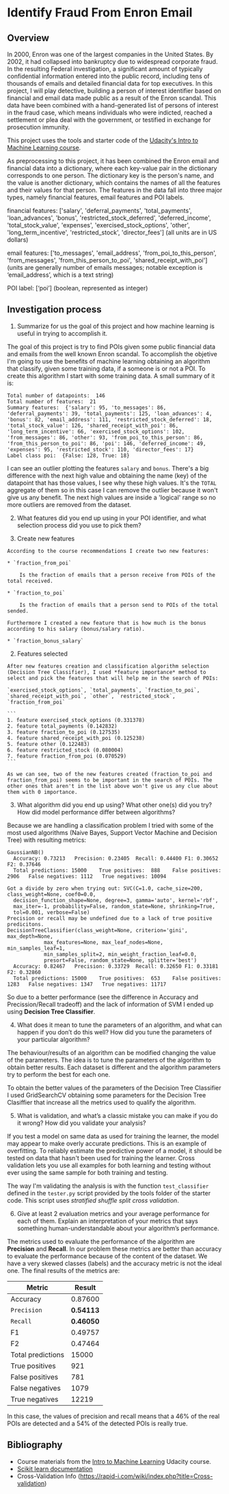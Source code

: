 # Identify Fraud From Enron Email

## Overview

In 2000, Enron was one of the largest companies in the United States. By 2002, it had collapsed into bankruptcy due to widespread corporate fraud. In the resulting Federal investigation, a significant amount of typically confidential information entered into the public record, including tens of thousands of emails and detailed financial data for top executives. In this project, I will play detective, building a person of interest identifier based on financial and email data made public as a result of the Enron scandal. This data have been combined with a hand-generated list of persons of interest in the fraud case, which means individuals who were indicted, reached a settlement or plea deal with the government, or testified in exchange for prosecution immunity.

This project uses the tools and starter code of the [Udacity's Intro to Machine Learning course](https://github.com/udacity/ud120-projects.git).

As preprocessing to this project, it has been combined the Enron email and financial data into a dictionary, where each key-value pair in the dictionary corresponds to one person. The dictionary key is the person's name, and the value is another dictionary, which contains the names of all the features and their values for that person. The features in the data fall into three major types, namely financial features, email features and POI labels.

financial features: ['salary', 'deferral_payments', 'total_payments', 'loan_advances', 'bonus', 'restricted_stock_deferred', 'deferred_income', 'total_stock_value', 'expenses', 'exercised_stock_options', 'other', 'long_term_incentive', 'restricted_stock', 'director_fees'] (all units are in US dollars)

email features: ['to_messages', 'email_address', 'from_poi_to_this_person', 'from_messages', 'from_this_person_to_poi', 'shared_receipt_with_poi'] (units are generally number of emails messages; notable exception is ‘email_address’, which is a text string)

POI label: [‘poi’] (boolean, represented as integer)

## Investigation process

1. Summarize for us the goal of this project and how machine learning is useful in trying to accomplish it.

  The goal of this project is try to find POIs given some public financial data and emails from the well known Enron scandal. To accomplish the objetive I'm going to use the benefits of machine learning obtaining an algorithm that classify, given some training data, if a someone is or not a POI. To create this algorithm I start with some training data. A small summary of it is:

  ```
  Total number of datapoints:  146
  Total number of features:  21
  Summary features:  {'salary': 95, 'to_messages': 86, 'deferral_payments': 39, 'total_payments': 125, 'loan_advances': 4, 'bonus': 82, 'email_address': 111, 'restricted_stock_deferred': 18, 'total_stock_value': 126, 'shared_receipt_with_poi': 86, 'long_term_incentive': 66, 'exercised_stock_options': 102, 'from_messages': 86, 'other': 93, 'from_poi_to_this_person': 86, 'from_this_person_to_poi': 86, 'poi': 146, 'deferred_income': 49, 'expenses': 95, 'restricted_stock': 110, 'director_fees': 17}
  Label class poi:  {False: 128, True: 18}
  ```

  I can see an outlier plotting the features `salary` and `bonus`. There's a big difference with the next high value and obtaining the name (key) of the datapoint that has those values, I see why these high values. It's the `TOTAL` aggregate of them so in this case I can remove the outlier because it won't give us any benefit. The next high values are inside a 'logical' range so no more outliers are removed from the dataset.

2. What features did you end up using in your POI identifier, and what selection process did you use to pick them?

  1. Create new features

    According to the course recommendations I create two new features:

    * `fraction_from_poi`

        Is the fraction of emails that a person receive from POIs of the total received.

    * `fraction_to_poi`

        Is the fraction of emails that a person send to POIs of the total sended.

    Furthermore I created a new feature that is how much is the bonus according to his salary (bonus/salary ratio).

    * `fraction_bonus_salary`

  2. Features selected

    After new features creation and classification algorithm selection (Decision Tree Classifier), I used *feature importance* method to select and pick the features that will help me in the search of POIs:

    `exercised_stock_options`, `total_payments`, `fraction_to_poi`, `shared_receipt_with_poi`, `other`, `restricted_stock`, `fraction_from_poi`

    ```
    1. feature exercised_stock_options (0.331378)
    2. feature total_payments (0.142832)
    3. feature fraction_to_poi (0.127535)
    4. feature shared_receipt_with_poi (0.125238)
    5. feature other (0.122483)
    6. feature restricted_stock (0.080004)
    7. feature fraction_from_poi (0.070529)
    ```

    As we can see, two of the new features created (fraction_to_poi and fraction_from_poi) seems to be important in the search of POIs. The other ones that aren't in the list above won't give us any clue about them with 0 importance.

3.  What algorithm did you end up using? What other one(s) did you try? How did model performance differ between algorithms?

  Because we are handling a classification problem I tried with some of the most used algorithms (Naive Bayes, Support Vector Machine and Decision Tree) with resulting metrics:

  ```
  GaussianNB()
  	Accuracy: 0.73213	Precision: 0.23405	Recall: 0.44400	F1: 0.30652	F2: 0.37646
  	Total predictions: 15000	True positives:  888	False positives: 2906	False negatives: 1112	True negatives: 10094

  Got a divide by zero when trying out: SVC(C=1.0, cache_size=200, class_weight=None, coef0=0.0,
    decision_function_shape=None, degree=3, gamma='auto', kernel='rbf',
    max_iter=-1, probability=False, random_state=None, shrinking=True,
    tol=0.001, verbose=False)
  Precision or recall may be undefined due to a lack of true positive predicitons.
  DecisionTreeClassifier(class_weight=None, criterion='gini', max_depth=None,
              max_features=None, max_leaf_nodes=None, min_samples_leaf=1,
              min_samples_split=2, min_weight_fraction_leaf=0.0,
              presort=False, random_state=None, splitter='best')
  	Accuracy: 0.82467	Precision: 0.33729	Recall: 0.32650	F1: 0.33181	F2: 0.32860
  	Total predictions: 15000	True positives:  653	False positives: 1283	False negatives: 1347	True negatives: 11717
  ```
  So due to a better performance (see the difference in Accuracy and Precission/Recall tradeoff) and the lack of information of SVM I ended up using **Decision Tree Classifier**.

4. What does it mean to tune the parameters of an algorithm, and what can happen if you don’t do this well?  How did you tune the parameters of your particular algorithm?

  The behaviour/results of an algorithm can be modified changing the value of the parameters. The idea is to tune the parameters of the algorithm to obtain better results. Each dataset is different and the algorithm parameters try to perform the best for each one.

  To obtain the better values of the parameters of the Decision Tree Classifier I used GridSearchCV obtaining some parameters for the Decision Tree Clasiffier that increase all the metrics used to qualify the algorithm.

5. What is validation, and what’s a classic mistake you can make if you do it wrong? How did you validate your analysis?

  If you test a model on same data as used for training the learner, the model may appear to make overly accurate predictions. This is an example of overfitting. To reliably estimate the predictive power of a model, it should be tested on data that hasn't been used for training the learner. Cross validation lets you use all examples for both learning and testing without ever using the same sample for both training and testing.

  The way I'm validating the analysis is with the function `test_classifier` defined in the `tester.py`  script provided by the tools folder of the starter code. This script uses *stratified shuffle split cross validation*.

6. Give at least 2 evaluation metrics and your average performance for each of them. Explain an interpretation of your metrics that says something human-understandable about your algorithm’s performance.

  The metrics used to evaluate the performance of the algorithm are **Precision** and **Recall**. In our problem these metrics are better than accuracy to evaluate the performance because of the content of the dataset. We have a very skewed classes (labels) and the accuracy metric is not the ideal one. The final results of the metrics are:

  Metric | Result
  --- | ---
  Accuracy | 0.87600
  `Precision` | **0.54113**
  `Recall` | **0.46050**
  F1 | 0.49757
  F2 | 0.47464
  Total predictions | 15000
  True positives | 921
  False positives | 781
  False negatives | 1079
  True negatives | 12219

  In this case, the values of precision and recall means that a 46% of the real POIs are detected and a 54% of the detected POIs is really true.

## Bibliography

  * Course materials from the [Intro to Machine Learning](https://www.udacity.com/course/intro-to-machine-learning--ud120) Udacity course.
  * [Scikit learn documentation](http://scikit-learn.org/stable/)
  * Cross-Validation Info (https://rapid-i.com/wiki/index.php?title=Cross-validation)
